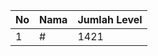 | No | Nama            | Jumlah Level |
|----|-----------------|--------------|
| 1  | #    |    1421        |
